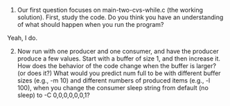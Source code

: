 1. Our first question focuses on main-two-cvs-while.c (the working solution). First, study the code. Do you think you have an understanding of what should happen when you run the program?

Yeah, I do.


2. Now run with one producer and one consumer, and have the producer produce a few values. Start with a buffer of size 1, and then increase it. How does the behavior of the code change when the buffer is larger? (or does it?) What would you predict num full to be with different buffer sizes (e.g., -m 10) and different numbers of produced items (e.g., -l 100), when you change the consumer sleep string from default (no sleep) to -C 0,0,0,0,0,0,1?
